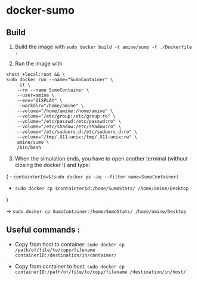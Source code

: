 # docker-sumo

## Build

1. Build the image with `sudo docker build -t amine/sumo -f ./Dockerfile .`

2. Run the image with
```
xhost +local:root && \
sudo docker run --name="SumoContainer" \
    -it \
    --rm --name SumoContainer \
	--user=amine \
    --env="DISPLAY" \
    --workdir="/home/amine" \
    --volume="/home/amine:/home/amine" \
    --volume="/etc/group:/etc/group:ro" \
    --volume="/etc/passwd:/etc/passwd:ro" \
    --volume="/etc/shadow:/etc/shadow:ro" \
    --volume="/etc/sudoers.d:/etc/sudoers.d:ro" \
    --volume="/tmp/.X11-unix:/tmp/.X11-unix:rw" \
    amine/sumo \
    /bin/bash
```

3. When the simulation ends, you have to open another terminal (without closing the docker !) and type:

( - `containterId=$(sudo docker ps -aq --filter name=SumoContainer)`

 - `sudo docker cp $containterId:/home/SumoStats/ /home/amine/Desktop`

)


 -> `sudo docker cp SumoContainer:/home/SumoStats/ /home/amine/Desktop`



## Useful commands : 
- Copy from host to container: `sudo docker cp /path/of/file/to/copy/filename containerID:/destination/in/container/ `

- Copy from container to host: `sudo docker cp containerID:/path/of/file/to/copy/filename /destination/in/host/`





